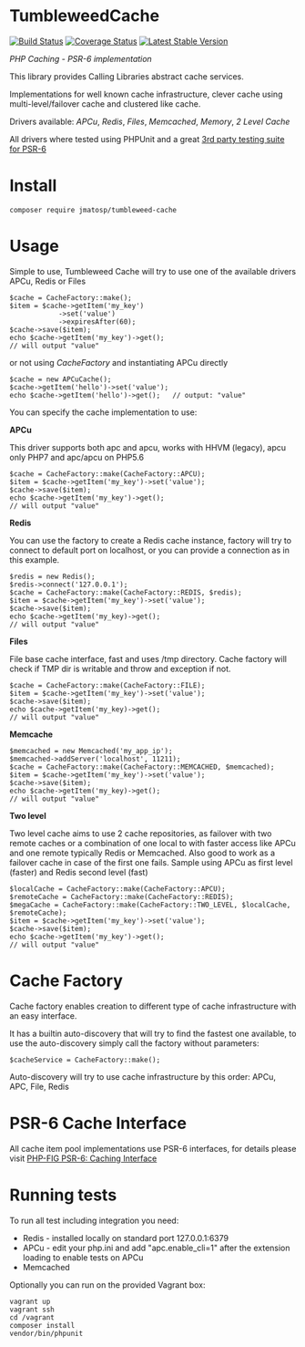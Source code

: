TumbleweedCache
===============

[![Build Status](https://travis-ci.org/jmatosp/TumbleweedCache.svg?branch=master)](https://travis-ci.org/jmatosp/TumbleweedCache) [![Coverage Status](https://coveralls.io/repos/jmatosp/TumbleweedCache/badge.svg?branch=master&service=github)](https://coveralls.io/github/jmatosp/TumbleweedCache?branch=master) [![Latest Stable Version](https://poser.pugx.org/jmatosp/tumbleweed-cache/v/stable)](https://packagist.org/packages/jmatosp/tumbleweed-cache)

*PHP Caching - PSR-6 implementation*

This library provides Calling Libraries abstract cache services.

Implementations for well known cache infrastructure, clever cache using multi-level/failover cache and clustered like cache.

Drivers available: *APCu*, *Redis*, *Files*, *Memcached*, *Memory*, *2 Level Cache* 

All drivers where tested using PHPUnit and a great [3rd party testing suite for PSR-6](https://github.com/php-cache/integration-tests) 


Install
=======

    composer require jmatosp/tumbleweed-cache

Usage
=====

Simple to use, Tumbleweed Cache will try to use one of the available drivers APCu, Redis or Files 

    $cache = CacheFactory::make();
    $item = $cache->getItem('my_key')
                ->set('value')
                ->expiresAfter(60);
    $cache->save($item);
    echo $cache->getItem('my_key')->get();
    // will output "value"
    
or not using *CacheFactory* and instantiating APCu directly
    
    $cache = new APCuCache();
    $cache->getItem('hello')->set('value');
    echo $cache->getItem('hello')->get();   // output: "value"

You can specify the cache implementation to use:
 
**APCu**

This driver supports both apc and apcu, works with HHVM (legacy), apcu only PHP7 and apc/apcu on PHP5.6 

    $cache = CacheFactory::make(CacheFactory::APCU);
    $item = $cache->getItem('my_key')->set('value');
    $cache->save($item);
    echo $cache->getItem('my_key')->get();
    // will output "value"
    
**Redis**

You can use the factory to create a Redis cache instance, factory will try to connect to default port on localhost,
or you can provide a connection as in this example.

    $redis = new Redis();
    $redis->connect('127.0.0.1');
    $cache = CacheFactory::make(CacheFactory::REDIS, $redis);
    $item = $cache->getItem('my_key')->set('value');
    $cache->save($item);
    echo $cache->getItem('my_key)->get();
    // will output "value"

**Files**

File base cache interface, fast and uses /tmp directory. 
Cache factory will check if TMP dir is writable and throw and exception if not.

    $cache = CacheFactory::make(CacheFactory::FILE);
    $item = $cache->getItem('my_key')->set('value');
    $cache->save($item);
    echo $cache->getItem('my_key)->get();
    // will output "value"

**Memcache**

    $memcached = new Memcached('my_app_ip');
    $memcached->addServer('localhost', 11211);
    $cache = CacheFactory::make(CacheFactory::MEMCACHED, $memcached);
    $item = $cache->getItem('my_key')->set('value');
    $cache->save($item);
    echo $cache->getItem('my_key)->get();
    // will output "value"


**Two level**

Two level cache aims to use 2 cache repositories, as failover with two remote caches or a combination of one local to 
with faster access like APCu and one remote typically Redis or Memcached.
Also good to work as a failover cache in case of the first one fails.
Sample using APCu as first level (faster) and Redis second level (fast)

    $localCache = CacheFactory::make(CacheFactory::APCU);
    $remoteCache = CacheFactory::make(CacheFactory::REDIS);
    $megaCache = CacheFactory::make(CacheFactory::TWO_LEVEL, $localCache, $remoteCache);
    $item = $cache->getItem('my_key')->set('value');
    $cache->save($item);
    echo $cache->getItem('my_key')->get();
    // will output "value"
    

Cache Factory
=============

Cache factory enables creation to different type of cache infrastructure with an easy interface.

It has a builtin auto-discovery that will try to find the fastest one available, to use the auto-discovery 
simply call the factory without parameters:

    $cacheService = CacheFactory::make();
    
Auto-discovery will try to use cache infrastructure by this order: APCu, APC, File, Redis


PSR-6 Cache Interface
=========================

All cache item pool implementations use PSR-6 interfaces, for details please visit [PHP-FIG PSR-6: Caching Interface](http://www.php-fig.org/psr/psr-6/)

Running tests
============

To run all test including integration you need:

- Redis - installed locally on standard port 127.0.0.1:6379
- APCu - edit your php.ini and add "apc.enable_cli=1" after the extension loading to enable tests on APCu
- Memcached

Optionally you can run on the provided Vagrant box:

    vagrant up
    vagrant ssh
    cd /vagrant
    composer install
    vendor/bin/phpunit
